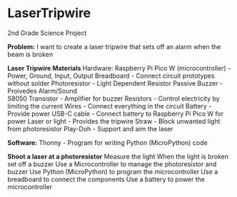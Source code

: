 # LaserTripwire
2nd Grade Science Project 

**Problem:**
I want to create a laser tripwire that sets off an alarm when the beam is broken

**Laser Tripwire Materials**
Hardware: 
Raspberry Pi Pico W (microcontroller) - Power, Ground, Input, Output
Breadboard - Connect circuit prototypes without solder
Photoresistor - Light Dependent Resistor
Passive Buzzer - Proivedes Alarm/Sound    
S8050 Transistor - Amplifier for buzzer
Resistors - Control electricity by limiting the current
Wires - Connect everything in the circuit
Battery -  Provide power
USB-C cable - Connect battery to Raspberry Pi Pico W for power
Laser or light -  Provides the tripwire
Straw - Block unwanted light from photoresistor 
Play-Doh - Support and aim the laser

**Software:**
Thonny -  Program for writing Python (MicroPython) code

**Shoot a laser at a photoresistor**
Measure the light
When the light is broken set off a buzzer
Use a Microcontroller to manage the photoresistor and buzzer
Use Python (MicroPython) to program the microcontroller
Use a breadboard to connect the components 
Use a battery to power the microcontroller
 

